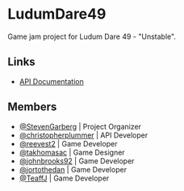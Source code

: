 # LudumDare49
Game jam project for Ludum Dare 49 - "Unstable".

## Links
- [API Documentation](https://ludumdare49.azurewebsites.net/)

## Members
- [@StevenGarberg](https://github.com/StevenGarberg) | Project Organizer
- [@christopherplummer](https://github.com/christopherplummer) | API Developer
- [@reevest2](https://github.com/reevest2) | Game Developer
- [@takhomasac](https://github.com/takhomasac) | Game Designer
- [@johnbrooks92](https://github.com/johnbrooks92) | Game Developer
- [@jortothedan](https://github.com/jortothedan) | Game Developer
- [@TeaffJ](https://github.com/TeaffJ) | Game Developer
